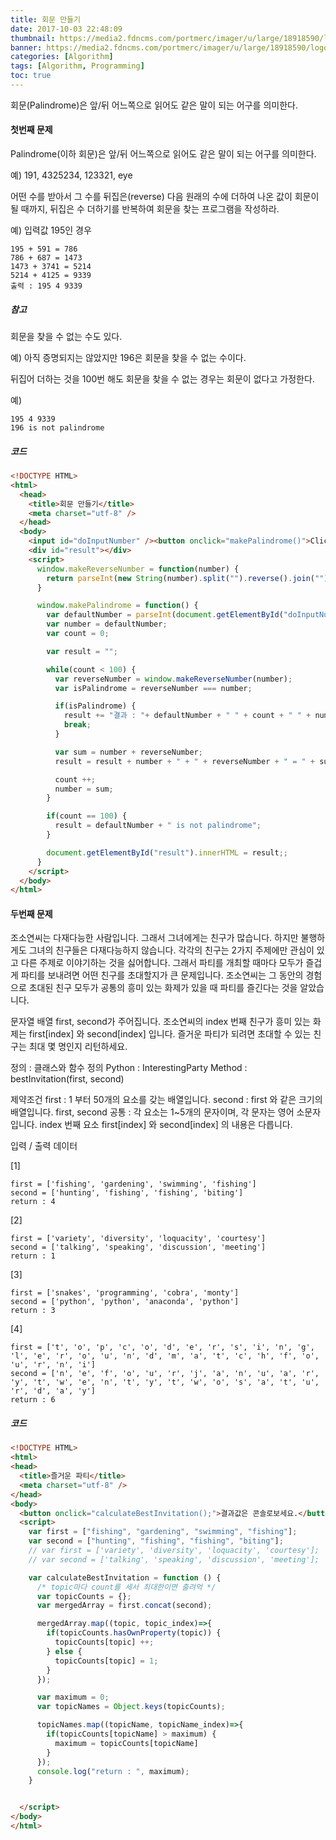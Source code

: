 ```yaml
---
title: 회문 만들기
date: 2017-10-03 22:48:09
thumbnail: https://media2.fdncms.com/portmerc/imager/u/large/18918590/logo.jpg
banner: https://media2.fdncms.com/portmerc/imager/u/large/18918590/logo.jpg
categories: [Algorithm]
tags: [Algorithm, Programming]
toc: true
---
```


회문(Palindrome)은 앞/뒤 어느쪽으로 읽어도 같은 말이 되는 어구를 의미한다.

<!-- more -->

#### 첫번째 문제

Palindrome(이하 회문)은 앞/뒤 어느쪽으로 읽어도 같은 말이 되는 어구를 의미한다.

예) 191, 4325234, 123321, eye

어떤 수를 받아서 그 수를 뒤집은(reverse) 다음 원래의 수에 더하여 나온 값이 회문이 될 때까지, 뒤집은 수 더하기를 반복하여 회문을 찾는 프로그램을 작성하라.

예) 입력값 195인 경우

```
195 + 591 = 786
786 + 687 = 1473
1473 + 3741 = 5214
5214 + 4125 = 9339
출력 : 195 4 9339
```

##### 참고
회문을 찾을 수 없는 수도 있다.

예) 아직 증명되지는 않았지만 196은 회문을 찾을 수 없는 수이다.

뒤집어 더하는 것을 100번 해도 회문을 찾을 수 없는 경우는 회문이 없다고 가정한다.

예)

```
195 4 9339
196 is not palindrome
```

##### 코드

```html
<!DOCTYPE HTML>
<html>
  <head>
    <title>회문 만들기</title>
    <meta charset="utf-8" />
  </head>
  <body>
    <input id="doInputNumber" /><button onclick="makePalindrome()">Click me</button>
    <div id="result"></div>
    <script>
      window.makeReverseNumber = function(number) {
        return parseInt(new String(number).split("").reverse().join(""));
      }

      window.makePalindrome = function() {
        var defaultNumber = parseInt(document.getElementById("doInputNumber").value);
        var number = defaultNumber;
        var count = 0;

        var result = "";

        while(count < 100) {
          var reverseNumber = window.makeReverseNumber(number);
          var isPalindrome = reverseNumber === number;

          if(isPalindrome) {
            result += "결과 : "+ defaultNumber + " " + count + " " + number
            break;
          }

          var sum = number + reverseNumber;
          result = result + number + " + " + reverseNumber + " = " + sum + "<br/>";

          count ++;
          number = sum;
        }

        if(count == 100) {
          result = defaultNumber + " is not palindrome";
        }

        document.getElementById("result").innerHTML = result;;
      }
    </script>
  </body>
</html>
```



#### 두번째 문제

조소연씨는 다재다능한 사람입니다. 그래서 그녀에게는 친구가 많습니다.
하지만 불행하게도 그녀의 친구들은 다재다능하지 않습니다.
각각의 친구는 2가지 주제에만 관심이 있고 다른 주제로 이야기하는 것을 싫어합니다.
그래서 파티를 개최할 때마다 모두가 즐겁게 파티를 보내려면 어떤 친구를 초대할지가 큰 문제입니다.
조소연씨는 그 동안의 경험으로 초대된 친구 모두가 공통의 흥미 있는 화제가 있을 때 파티를 즐긴다는 것을 알았습니다.

문자열 배열 first, second가 주어집니다.
조소연씨의 index 번째 친구가 흥미 있는 화제는 first[index] 와 second[index] 입니다.
즐거운 파티가 되려면 초대할 수 있는 친구는 최대 몇 명인지 리턴하세요.

정의 : 클래스와 함수 정의
Python : InterestingParty
Method : bestInvitation(first, second)

제약조건
first : 1 부터 50개의 요소를 갖는 배열입니다.
second : first 와 같은 크기의 배열입니다.
first, second 공통 : 각 요소는 1~5개의 문자이며, 각 문자는 영어 소문자입니다.
index 번째 요소 first[index] 와 second[index] 의 내용은 다릅니다.

입력 / 출력 데이터

[1]

```
first = ['fishing', 'gardening', 'swimming', 'fishing']
second = ['hunting', 'fishing', 'fishing', 'biting']
return : 4
```

[2]

```
first = ['variety', 'diversity', 'loquacity', 'courtesy']
second = ['talking', 'speaking', 'discussion', 'meeting']
return : 1
```

[3]

```
first = ['snakes', 'programming', 'cobra', 'monty']
second = ['python', 'python', 'anaconda', 'python']
return : 3
```

[4]

```
first = ['t', 'o', 'p', 'c', 'o', 'd', 'e', 'r', 's', 'i', 'n', 'g', 'l', 'e', 'r', 'o', 'u', 'n', 'd', 'm', 'a', 't', 'c', 'h', 'f', 'o', 'u', 'r', 'n', 'i']
second = ['n', 'e', 'f', 'o', 'u', 'r', 'j', 'a', 'n', 'u', 'a', 'r', 'y', 't', 'w', 'e', 'n', 't', 'y', 't', 'w', 'o', 's', 'a', 't', 'u', 'r', 'd', 'a', 'y']
return : 6
```


##### 코드

```html
<!DOCTYPE HTML>
<html>
<head>
  <title>즐거운 파티</title>
  <meta charset="utf-8" />
</head>
<body>
  <button onclick="calculateBestInvitation();">결과값은 콘솔로보세요.</button>
  <script>
    var first = ["fishing", "gardening", "swimming", "fishing"];
    var second = ["hunting", "fishing", "fishing", "biting"];
    // var first = ['variety', 'diversity', 'loquacity', 'courtesy'];
    // var second = ['talking', 'speaking', 'discussion', 'meeting'];

    var calculateBestInvitation = function () {
      /* topic마다 count를 세서 최대한이면 출려억 */
      var topicCounts = {};
      var mergedArray = first.concat(second);

      mergedArray.map((topic, topic_index)=>{
        if(topicCounts.hasOwnProperty(topic)) {
          topicCounts[topic] ++;
        } else {
          topicCounts[topic] = 1;
        }
      });

      var maximum = 0;
      var topicNames = Object.keys(topicCounts);

      topicNames.map((topicName, topicName_index)=>{
        if(topicCounts[topicName] > maximum) {
          maximum = topicCounts[topicName]
        }
      });
      console.log("return : ", maximum);
    }


  </script>
</body>
</html>
```